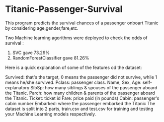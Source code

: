 # Titanic-Passenger-Survival

This program predicts the survival chances of a passenger onboart Titanic by considering age,gender,fare,etc.

Two Machine learning agorithms were deployed to check the odds of survival :
1. SVC gave 73.29% 
2. RandomForestClassifier gave 81.26%

Here is a quick explanation of some of the features od the dataset:

Survived: that's the target, 0 means the passenger did not survive, while 1 means he/she survived.
Pclass: passenger class.
Name, Sex, Age: self-explanatory
SibSp: how many siblings & spouses of the passenger aboard the Titanic.
Parch: how many children & parents of the passenger aboard the Titanic.
Ticket: ticket id Fare: price paid (in pounds)
Cabin: passenger's cabin number
Embarked: where the passenger embarked the Titanic
The dataset is split into 2 parts, train.csv and test.csv for training and testing your Machine Learning models respectively.
